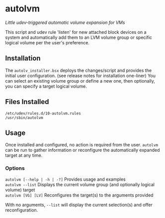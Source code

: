 # autolvm
*Little udev-triggered automatic volume expansion for VMs*

This script and udev rule 'listen' for new attached block devices on a system and automatically add them to an LVM volume group or specific logical volume per the user's preference.

## Installation

The `autolv_installer.bsx` deploys the changes/script and provides the initial user configuration. (see release notes for installation one-liner)
You can select an existing volume group or define a new one, then optionally, you can specify a target logical volume.

## Files Installed

`/etc/udev/rules.d/10-autolvm.rules`  
`/usr/sbin/autolvm`  

## Usage

Once installed and configured, no action is required from the user. `autolvm` can be run to gather information or reconfigure the automatically expanded target at any time.

### Options

`autolvm [--help | -h | -?]`  Provides usage and examples  
`autolvm --list`  Displays the current volume group (and optionally logical volume) target  
`autolvm [VG] [LV]` Reconfigures the target(s) to the arguments provided  

With no arguments, `--list` will display the current selection(s) and offer reconfiguration. 
